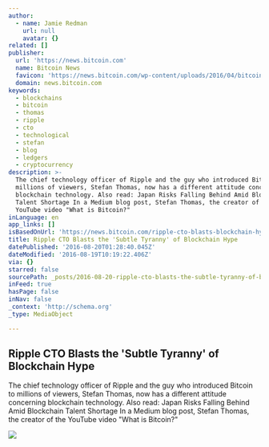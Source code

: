 ```yaml
---
author:
  - name: Jamie Redman
    url: null
    avatar: {}
related: []
publisher:
  url: 'https://news.bitcoin.com'
  name: Bitcoin News
  favicon: 'https://news.bitcoin.com/wp-content/uploads/2016/04/bitcoin_fav.png'
  domain: news.bitcoin.com
keywords:
  - blockchains
  - bitcoin
  - thomas
  - ripple
  - cto
  - technological
  - stefan
  - blog
  - ledgers
  - cryptocurrency
description: >-
  The chief technology officer of Ripple and the guy who introduced Bitcoin to
  millions of viewers, Stefan Thomas, now has a different attitude concerning
  blockchain technology. Also read: Japan Risks Falling Behind Amid Blockchain
  Talent Shortage In a Medium blog post, Stefan Thomas, the creator of the
  YouTube video "What is Bitcoin?"
inLanguage: en
app_links: []
isBasedOnUrl: 'https://news.bitcoin.com/ripple-cto-blasts-blockchain-hype/'
title: Ripple CTO Blasts the 'Subtle Tyranny' of Blockchain Hype
datePublished: '2016-08-20T01:28:40.045Z'
dateModified: '2016-08-19T10:19:22.406Z'
via: {}
starred: false
sourcePath: _posts/2016-08-20-ripple-cto-blasts-the-subtle-tyranny-of-blockchain-hype.md
inFeed: true
hasPage: false
inNav: false
_context: 'http://schema.org'
_type: MediaObject

---
```

<article style=""><h1>Ripple CTO Blasts the 'Subtle Tyranny' of Blockchain Hype</h1><p>The chief technology officer of Ripple and the guy who introduced Bitcoin to millions of viewers, Stefan Thomas, now has a different attitude concerning blockchain technology. Also read: Japan Risks Falling Behind Amid Blockchain Talent Shortage In a Medium blog post, Stefan Thomas, the creator of the YouTube video "What is Bitcoin?"</p><img src="https://news.bitcoin.com/wp-content/uploads/2016/08/chain.jpg" /></article>